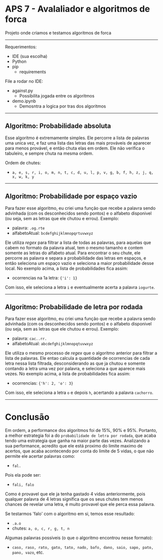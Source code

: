 
# APS 7 - Avalaliador e algoritmos de forca
Projeto onde criamos e testamos algoritmos de forca

------------------------------------------------------

Requerimentos:
- IDE (sua escolha)
- Python
- pip
    - requirements

File a rodar no IDE:
- against.py
    - Possibilita jogada entre os algoritmos
- demo.ipynb
    - Demosntra a logica por tras dos algoritmos

------------------------------------------------------

## Algoritmo: Probabilidade absoluta

Esse algoritmo é extremamente simples. Ele percorre a lista de palavras uma unica vez, e faz uma lista das letras das mais prováveis de aparecer para menos provável, e então chuta elas em ordem. Ele não verifica o tabuleiro, e sempre chuta na mesma ordem.

Ordem de chutes:
- `a, e, s, r, i, o, m, n, t, c, d, u, l, p, v, g, b, f, h, z, j, q, x, w, k, y`

------------------------------------------------------

## Algoritmo: Probabilidade por espaço vazio

Para fazer esse algoritmo, eu criei uma função que recebe a palavra sendo advinhada (com os desconhecidos sendo pontos) e o alfabeto disponivel (ou seja, sem as letras que ele chutou e errou). Exemplo:
- palavra: `.og.rte`
- alfabetoAtual: `bcdefghijklmnopqrtuvwxyz`

Ele utiliza _regex_ para filtrar a lista de todas as palavras, para aquelas que cabem no formato da palavra atual, tem o mesmo tamanho e contem somente as letras do alfabeto atual. Para encontrar o seu chute, ele percorre as palavra e separa a probabilidade das letras em espaços, e então seleciona um espaço vazio e seleciona a maior probabilidade desse local. No exemplo acima, a lista de probabilidades fica assim:

- ocorrencias na 1a letra: `{'i': 1}`

Com isso, ele seleciona a letra `i` e eventualmente acerta a palavra `iogurte`.

------------------------------------------------------

## Algoritmo: Probabilidade de letra por rodada

Para fazer esse algoritmo, eu criei uma função que recebe a palavra sendo advinhada (com os desconhecidos sendo pontos) e o alfabeto disponivel (ou seja, sem as letras que ele chutou e errou). Exemplo:
- palavra: `cac..rr.`
- alfabetoAtual: `abcdefghijklmnopqtuvwxyz`

Ele utiliza o mesmo processo de _regex_ que o algoritmo anterior para filtrar a lista de palavras. Ele entao calcula a quantidade de ocorrencias de cada letra nessa lista filtrada, desconsiderando as que ja chutou e somente contando a letra uma vez por palavra, e seleciona a que aparece mais vezes. No exemplo acima, a lista de probabilidades fica assim:

- ocorrencias: `{'h': 2, 'o': 3}`

Com isso, ele seleciona a letra `o` e depois `h`, acertando a palavra `cachorro`.

------------------------------------------------------

# Conclusão

Em ordem, a performance dos algoritmos foi de 15%, 90% e 95%. Portanto, a melhor estrategia foi a do `probabilidade de letra por rodada`, que acaba tendo uma estrategia que ganha na maior parte das vezes. Analizando a sua performance, acredito que ele está proximo do limite maximo de acertos, que acaba acontecendo por conta do limite de 5 vidas, o que não permite ele acertar palavras como:

- `fal.`

Pois ela pode ser:

- `fali, falo`

Como é provavel que ele ja tenha gastado 4 vidas anteriormente, pois qualquer palavra de 4 letras significa que os seus chutes tem menos chances de revelar uma letra, é muito provavel que ele perca essa palavra. 

Se testarmos 'falo' com o algoritmo em si, temos esse resultado:

- `.a.o`
- chutes: `a, o, c, r, g, t, n`

Algumas palavras possíveis (o que o algoritmo encontrou nesse formato):

- `caso, raso, rato, gato, tato, nado, bafo, dano, saio, sapo, pato, pano, vazo`, etc.

